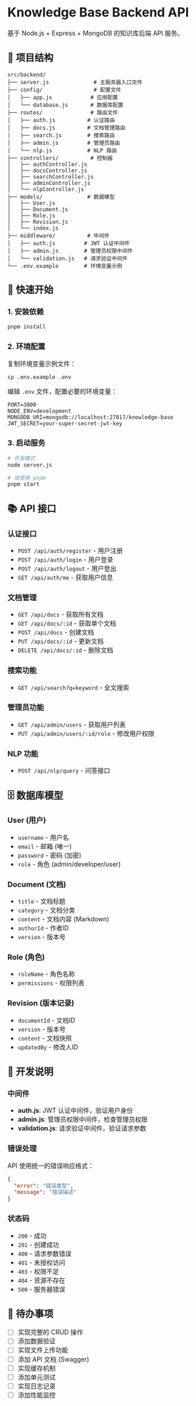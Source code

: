 # Knowledge Base Backend API

基于 Node.js + Express + MongoDB 的知识库后端 API 服务。

## 📁 项目结构

```
src/backend/
├── server.js              # 主服务器入口文件
├── config/                # 配置文件
│   ├── app.js            # 应用配置
│   └── database.js       # 数据库配置
├── routes/               # 路由文件
│   ├── auth.js          # 认证路由
│   ├── docs.js          # 文档管理路由
│   ├── search.js        # 搜索路由
│   ├── admin.js         # 管理员路由
│   └── nlp.js           # NLP 路由
├── controllers/          # 控制器
│   ├── authController.js
│   ├── docsController.js
│   ├── searchController.js
│   ├── adminController.js
│   └── nlpController.js
├── models/              # 数据模型
│   ├── User.js
│   ├── Document.js
│   ├── Role.js
│   ├── Revision.js
│   └── index.js
├── middleware/          # 中间件
│   ├── auth.js         # JWT 认证中间件
│   ├── admin.js        # 管理员权限中间件
│   └── validation.js   # 请求验证中间件
└── .env.example        # 环境变量示例
```

## 🚀 快速开始

### 1. 安装依赖

```bash
pnpm install
```

### 2. 环境配置

复制环境变量示例文件：

```bash
cp .env.example .env
```

编辑 `.env` 文件，配置必要的环境变量：

```env
PORT=3000
NODE_ENV=development
MONGODB_URI=mongodb://localhost:27017/knowledge-base
JWT_SECRET=your-super-secret-jwt-key
```

### 3. 启动服务

```bash
# 开发模式
node server.js

# 或使用 pnpm
pnpm start
```

## 📚 API 接口

### 认证接口

- `POST /api/auth/register` - 用户注册
- `POST /api/auth/login` - 用户登录
- `POST /api/auth/logout` - 用户登出
- `GET /api/auth/me` - 获取用户信息

### 文档管理

- `GET /api/docs` - 获取所有文档
- `GET /api/docs/:id` - 获取单个文档
- `POST /api/docs` - 创建文档
- `PUT /api/docs/:id` - 更新文档
- `DELETE /api/docs/:id` - 删除文档

### 搜索功能

- `GET /api/search?q=keyword` - 全文搜索

### 管理员功能

- `GET /api/admin/users` - 获取用户列表
- `PUT /api/admin/users/:id/role` - 修改用户权限

### NLP 功能

- `POST /api/nlp/query` - 问答接口

## 🗄️ 数据库模型

### User (用户)
- `username` - 用户名
- `email` - 邮箱 (唯一)
- `password` - 密码 (加密)
- `role` - 角色 (admin/developer/user)

### Document (文档)
- `title` - 文档标题
- `category` - 文档分类
- `content` - 文档内容 (Markdown)
- `authorId` - 作者ID
- `version` - 版本号

### Role (角色)
- `roleName` - 角色名称
- `permissions` - 权限列表

### Revision (版本记录)
- `documentId` - 文档ID
- `version` - 版本号
- `content` - 文档快照
- `updatedBy` - 修改人ID

## 🔧 开发说明

### 中间件

- **auth.js**: JWT 认证中间件，验证用户身份
- **admin.js**: 管理员权限中间件，检查管理员权限
- **validation.js**: 请求验证中间件，验证请求参数

### 错误处理

API 使用统一的错误响应格式：

```json
{
  "error": "错误类型",
  "message": "错误描述"
}
```

### 状态码

- `200` - 成功
- `201` - 创建成功
- `400` - 请求参数错误
- `401` - 未授权访问
- `403` - 权限不足
- `404` - 资源不存在
- `500` - 服务器错误

## 📝 待办事项

- [ ] 实现完整的 CRUD 操作
- [ ] 添加数据验证
- [ ] 实现文件上传功能
- [ ] 添加 API 文档 (Swagger)
- [ ] 实现缓存机制
- [ ] 添加单元测试
- [ ] 实现日志记录
- [ ] 添加性能监控

